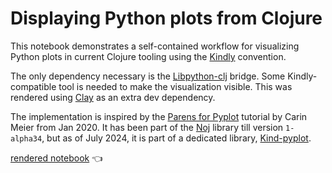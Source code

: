 # Displaying Python plots from Clojure

This notebook demonstrates a self-contained workflow for visualizing Python plots in current Clojure tooling using the [Kindly](https://scicloj.github.io/kindly/) convention.

The only dependency necessary is the [Libpython-clj](https://github.com/clj-python/libpython-clj) bridge. Some Kindly-compatible tool is needed to make the visualization visible. This was rendered using [Clay](https://scicloj.github.io/clay/) as an extra dev dependency.

The implementation is inspired by the [Parens for Pyplot](https://gigasquidsoftware.com/blog/2020/01/18/parens-for-pyplot/) tutorial by Carin Meier from Jan 2020. It has been part of the [Noj](https://scicloj.github.io/noj/) library till version `1-alpha34`, but as of July 2024, it is part of a dedicated library, [Kind-pyplot](https://scicloj.github.io/kind-pyplot).

[rendered notebook](https://scicloj.github.io/clojure-data-scrapbook/projects/datavis/python/plotting/) 👈

